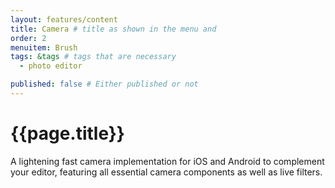 ```yaml
---
layout: features/content
title: Camera # title as shown in the menu and 
order: 2
menuitem: Brush
tags: &tags # tags that are necessary
  - photo editor 

published: false # Either published or not 
---
```

# {{page.title}}

A lightening fast camera implementation for iOS and Android to complement your editor, featuring all essential camera components as well as live filters.
